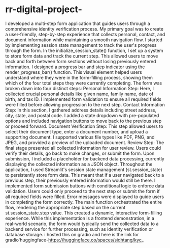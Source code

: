# rr-digital-project-
I developed a multi-step form application that guides users through a comprehensive identity verification process. My primary goal was to create a user-friendly, step-by-step experience that collects personal, contact, and document information while maintaining a smooth navigation flow.
I started by implementing session state management to track the user's progress through the form. 
In the initialize_session_state() function, I set up a system to store form data and track the current step.
This allowed users to move back and forth between form sections without losing previously entered information.
I designed a progress bar and step indicator using the render_progress_bar() function. 
This visual element helped users understand where they were in the form-filling process, showing them which of the four total steps they were currently completing.
The form was broken down into four distinct steps:
Personal Information Step: Here, I collected crucial personal details like given name, family name, date of birth, and tax ID.
I implemented form validation to ensure all required fields were filled before allowing progression to the next step.
Contact Information Step: In this section, I gathered address details including street address, city, state, and postal code.
I added a state dropdown with pre-populated options and included navigation buttons to move back to the previous step or proceed forward.
Document Verification Step: This step allowed users to select their document type, enter a document number, and upload a supporting document.
I supported various file types like PDF, PNG, and JPEG, and provided a preview of the uploaded document.
Review Step: The final stage presented all collected information for user review. Users could verify their details, go back to make changes, or submit the form. Upon submission,
I included a placeholder for backend data processing, currently displaying the collected information as a JSON object.
Throughout the application, I used Streamlit's session state management (st.session_state) to persistently store form data. This meant that if a user navigated back to a previous step, their previously entered information would still be there.
I implemented form submission buttons with conditional logic to enforce data validation. Users could only proceed to the next step or submit the form if all required fields were filled. Error messages were displayed to guide users in completing the form correctly.
The main function orchestrated the entire flow, rendering the appropriate step based on the current st.session_state.step value. This created a dynamic, interactive form-filling experience.
While this implementation is a frontend demonstration, in a real-world scenario, the form would typically send the collected data to a backend service for further processing, such as identity verification or database storage.
i hosted this on gradio and here is the link for gradio'huggingface-https://huggingface.co/spaces/sidhtang/kyc_
